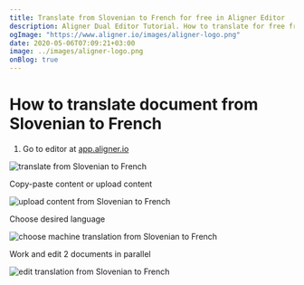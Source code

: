```yaml
---
title: Translate from Slovenian to French for free in Aligner Editor
description: Aligner Dual Editor Tutorial. How to translate for free from Slovenian to French. Aligner is multilingual document management platform. 
ogImage: "https://www.aligner.io/images/aligner-logo.png"
date: 2020-05-06T07:09:21+03:00
image: ../images/aligner-logo.png
onBlog: true
---
```


# How to translate document from Slovenian to French

1. Go to editor at [app.aligner.io](https://app.aligner.io "Aligner App web page")

![translate from Slovenian to French](../aligner-blank-editor.png "translate from Slovenian to French")

Copy-paste content or upload content

![upload content from Slovenian to French](../aligner-uploaded-document.png "upload content from Slovenian to French")

Choose desired language

![choose machine translation from Slovenian to French](../aligner-language-dropdown.png "choose machine translation from Slovenian to French")

Work and edit 2 documents in parallel

![edit translation from Slovenian to French](../aligner-double-sitded-editor.png "edit translation from Slovenian to French")

